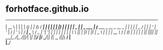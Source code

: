 # forhotface.github.io


  _____       _     _     _     _       _        _____                       _ _ _ 
 |  __ \     | |   | |   (_)   | |     (_)      / ____|                     | | | |
 | |__) |   _| |__ | |__  _ ___| |__    _ ___  | (___   ___  _ __ _ __ _   _| | | |
 |  _  / | | | '_ \| '_ \| / __| '_ \  | / __|  \___ \ / _ \| '__| '__| | | | | | |
 | | \ \ |_| | |_) | |_) | \__ \ | | | | \__ \  ____) | (_) | |  | |  | |_| |_|_|_|
 |_|  \_\__,_|_.__/|_.__/|_|___/_| |_| |_|___/ |_____/ \___/|_|  |_|   \__, (_|_|_)
                                                                        __/ |      
                                                                       |___/        
